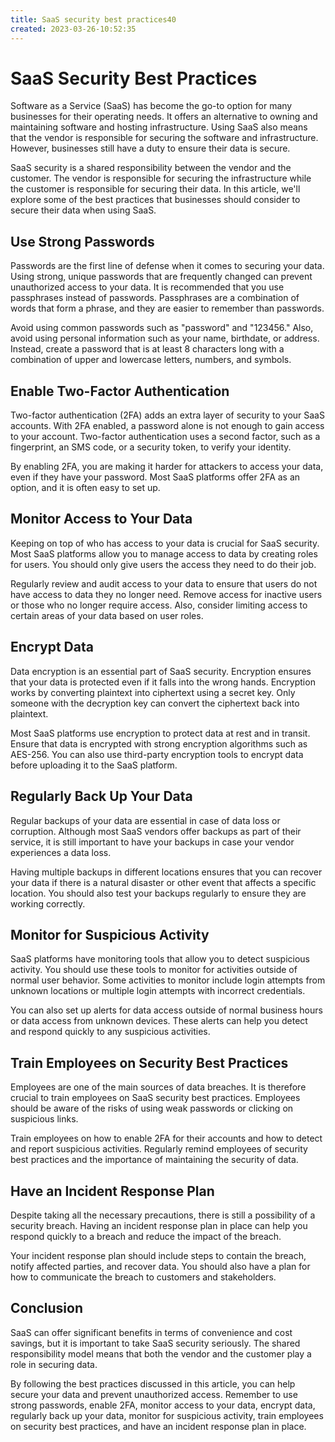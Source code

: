 ```yaml
---
title: SaaS security best practices40
created: 2023-03-26-10:52:35
---
```


# SaaS Security Best Practices

Software as a Service (SaaS) has become the go-to option for many businesses for their operating needs. It offers an alternative to owning and maintaining software and hosting infrastructure. Using SaaS also means that the vendor is responsible for securing the software and infrastructure. However, businesses still have a duty to ensure their data is secure.

SaaS security is a shared responsibility between the vendor and the customer. The vendor is responsible for securing the infrastructure while the customer is responsible for securing their data. In this article, we'll explore some of the best practices that businesses should consider to secure their data when using SaaS.

## Use Strong Passwords

Passwords are the first line of defense when it comes to securing your data. Using strong, unique passwords that are frequently changed can prevent unauthorized access to your data. It is recommended that you use passphrases instead of passwords. Passphrases are a combination of words that form a phrase, and they are easier to remember than passwords.

Avoid using common passwords such as "password" and "123456." Also, avoid using personal information such as your name, birthdate, or address. Instead, create a password that is at least 8 characters long with a combination of upper and lowercase letters, numbers, and symbols. 

## Enable Two-Factor Authentication

Two-factor authentication (2FA) adds an extra layer of security to your SaaS accounts. With 2FA enabled, a password alone is not enough to gain access to your account. Two-factor authentication uses a second factor, such as a fingerprint, an SMS code, or a security token, to verify your identity.

By enabling 2FA, you are making it harder for attackers to access your data, even if they have your password. Most SaaS platforms offer 2FA as an option, and it is often easy to set up.

## Monitor Access to Your Data

Keeping on top of who has access to your data is crucial for SaaS security. Most SaaS platforms allow you to manage access to data by creating roles for users. You should only give users the access they need to do their job. 

Regularly review and audit access to your data to ensure that users do not have access to data they no longer need. Remove access for inactive users or those who no longer require access. Also, consider limiting access to certain areas of your data based on user roles.

## Encrypt Data

Data encryption is an essential part of SaaS security. Encryption ensures that your data is protected even if it falls into the wrong hands. Encryption works by converting plaintext into ciphertext using a secret key. Only someone with the decryption key can convert the ciphertext back into plaintext.

Most SaaS platforms use encryption to protect data at rest and in transit. Ensure that data is encrypted with strong encryption algorithms such as AES-256. You can also use third-party encryption tools to encrypt data before uploading it to the SaaS platform.

## Regularly Back Up Your Data

Regular backups of your data are essential in case of data loss or corruption. Although most SaaS vendors offer backups as part of their service, it is still important to have your backups in case your vendor experiences a data loss. 

Having multiple backups in different locations ensures that you can recover your data if there is a natural disaster or other event that affects a specific location. You should also test your backups regularly to ensure they are working correctly.

## Monitor for Suspicious Activity

SaaS platforms have monitoring tools that allow you to detect suspicious activity. You should use these tools to monitor for activities outside of normal user behavior. Some activities to monitor include login attempts from unknown locations or multiple login attempts with incorrect credentials.

You can also set up alerts for data access outside of normal business hours or data access from unknown devices. These alerts can help you detect and respond quickly to any suspicious activities.

## Train Employees on Security Best Practices

Employees are one of the main sources of data breaches. It is therefore crucial to train employees on SaaS security best practices. Employees should be aware of the risks of using weak passwords or clicking on suspicious links. 

Train employees on how to enable 2FA for their accounts and how to detect and report suspicious activities. Regularly remind employees of security best practices and the importance of maintaining the security of data.

## Have an Incident Response Plan

Despite taking all the necessary precautions, there is still a possibility of a security breach. Having an incident response plan in place can help you respond quickly to a breach and reduce the impact of the breach.

Your incident response plan should include steps to contain the breach, notify affected parties, and recover data. You should also have a plan for how to communicate the breach to customers and stakeholders.

## Conclusion

SaaS can offer significant benefits in terms of convenience and cost savings, but it is important to take SaaS security seriously. The shared responsibility model means that both the vendor and the customer play a role in securing data.

By following the best practices discussed in this article, you can help secure your data and prevent unauthorized access. Remember to use strong passwords, enable 2FA, monitor access to your data, encrypt data, regularly back up your data, monitor for suspicious activity, train employees on security best practices, and have an incident response plan in place.
